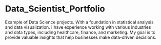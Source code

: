 # Data_Scientist_Portfolio
Example of Data Science projects. With a foundation in statistical analysis and data visualization. I have experience working with various industries and data types, including healthcare, finance, and marketing. My goal is to provide valuable insights that help businesses make data-driven decisions. 

